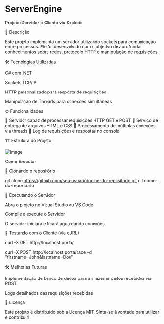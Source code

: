 # ServerEngine

Projeto: Servidor e Cliente via Sockets

📌 Descrição

Este projeto implementa um servidor utilizando sockets para comunicação entre processos. Ele foi desenvolvido com o objetivo de aprofundar conhecimentos sobre redes, protocolo HTTP e manipulação de requisições.

🛠 Tecnologias Utilizadas

C# com .NET

Sockets TCP/IP

HTTP personalizado para resposta de requisições

Manipulação de Threads para conexões simultâneas

⚙️ Funcionalidades

📡 Servidor capaz de processar requisições HTTP GET e POST
📄 Serviço de entrega de arquivos HTML e CSS
🔀 Processamento de múltiplas conexões via threads
📡 Log de requisições e respostas no console

🏗 Estrutura do Projeto


![image](https://github.com/user-attachments/assets/765bea30-ee7d-47f6-91fd-63375d38b2f6)


Como Executar

📌 Clonando o repositório

git clone https://github.com/seu-usuario/nome-do-repositorio.git
cd nome-do-repositorio

📡 Executando o Servidor

Abra o projeto no Visual Studio ou VS Code

Compile e execute o Servidor

O servidor iniciará e ficará aguardando conexões

🔗 Testando com o Cliente (via cURL)

curl -X GET http://localhost:porta/

curl -X POST http://localhost:porta/race -d "firstname=John&lastname=Doe"

🛠 Melhorias Futuras

Implementação de banco de dados para armazenar dados recebidos via POST

Logs detalhados das requisições recebidas

📜 Licença

Este projeto é distribuído sob a Licença MIT. Sinta-se à vontade para utilizar e contribuir!


